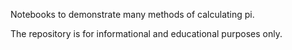 Notebooks to demonstrate many methods of calculating pi.

The repository is for informational and educational purposes only.
